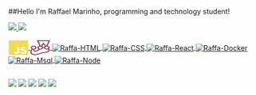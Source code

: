 ##Hello I'm Raffael Marinho, programming and technology student!


<div>
  <a href="https://github.com/raffael-marinho">
  <img height="180em" src="https://github-readme-stats.vercel.app/api?username=raffael-marinho&show_icons=true&theme=dracula&include_all_commits=true&count_private=true"/>
  <img height="180em" src="https://github-readme-stats.vercel.app/api/top-langs/?username=raffael-marinho&layout=compact&langs_count=7&theme=dracula"/>
</div>
  

  
  <div style="display: inline_block"><br>
  <img align="center" alt="Raffa-Js" height="30" width="40" src="https://raw.githubusercontent.com/devicons/devicon/master/icons/javascript/javascript-plain.svg">
  <img align="center" alt="Raffa-Jest" height="30" width="40" src="https://raw.githubusercontent.com/devicons/devicon/master/icons/jest/jest-plain.svg">
  <img align="center" alt="Raffa-HTML" height="30" width="40" src="https://cdn.jsdelivr.net/gh/devicons/devicon/icons/html5/html5-original.svg">
  <img align="center" alt="Raffa-CSS" height="30" width="40" src="https://cdn.jsdelivr.net/gh/devicons/devicon/icons/css3/css3-original.svg">
  <img align="center" alt="Raffa-React" height="30" width="40" src="https://cdn.jsdelivr.net/gh/devicons/devicon/icons/react/react-original.svg">
  <img align="center" alt="Raffa-Docker" height="30" width="40" src="https://cdn.jsdelivr.net/gh/devicons/devicon/icons/docker/docker-plain.svg">
  <img align="center" alt="Raffa-Msql" height="30" width="40" src="https://cdn.jsdelivr.net/gh/devicons/devicon/icons/mysql/mysql-plain.svg">
  <img align="center" alt="Raffa-Node" height="30" width="40" src="https://cdn.jsdelivr.net/gh/devicons/devicon/icons/nodejs/nodejs-plain.svg">
  
  
  ##
 
<div> 
  <a href="https://www.instagram.com/raffael.ms/" target="_blank"><img src="https://img.shields.io/badge/-Instagram-%23E4405F?style=for-the-badge&logo=instagram&logoColor=white" target="_blank"></a>
  <a href = "mailto:silvamarinho10@gmail.com"><img src="https://img.shields.io/badge/-Gmail-%23333?style=for-the-badge&logo=gmail&logoColor=white" target="_blank"></a>
  <a href="https://www.linkedin.com/in/raffael-marinho/" target="_blank"><img src="https://img.shields.io/badge/-LinkedIn-%230077B5?style=for-the-badge&logo=linkedin&logoColor=white" target="_blank"></a> 
  <a href="https://api.whatsapp.com/send?phone=5581996867992" target="_blank"><img src="https://img.shields.io/badge/WhatsApp-25D366?style=for-the-badge&logo=whatsapp&logoColor=white" target="_blank"></a> 
   <a href="https://trybecourse.slack.com/team/U02A0KP1D5M" target="_blank"><img src="https://img.shields.io/badge/Slack-4A154B?style=for-the-badge&logo=slack&logoColor=white" target="_blank"></a> 


    
</div>
